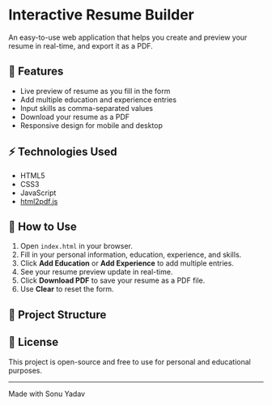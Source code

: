 # Interactive Resume Builder

An easy-to-use web application that helps you create and preview your resume in real-time, and export it as a PDF.

## 🚀 Features

- Live preview of resume as you fill in the form
- Add multiple education and experience entries
- Input skills as comma-separated values
- Download your resume as a PDF
- Responsive design for mobile and desktop

## ⚡ Technologies Used

- HTML5
- CSS3
- JavaScript
- [html2pdf.js](https://github.com/eKoopmans/html2pdf.js)

## 🎯 How to Use

1. Open `index.html` in your browser.
2. Fill in your personal information, education, experience, and skills.
3. Click **Add Education** or **Add Experience** to add multiple entries.
4. See your resume preview update in real-time.
5. Click **Download PDF** to save your resume as a PDF file.
6. Use **Clear** to reset the form.

## 📁 Project Structure


## 📜 License

This project is open-source and free to use for personal and educational purposes.

---

Made with Sonu Yadav
